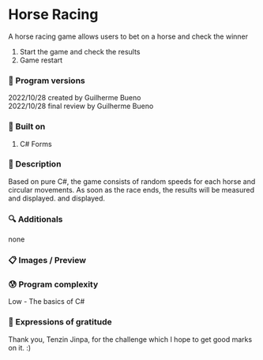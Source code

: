 # Horse Racing

A horse racing game allows users to bet on a horse and check the winner
1. Start the game and check the results
2.  Game restart

### 💾 Program versions

2022/10/28 created by Guilherme Bueno <br>
2022/10/28 final review by Guilherme Bueno

### 🔨 Built on

1. C# Forms

### 📃 Description

Based on pure C#, the game consists of random speeds for each horse and circular movements. As soon as the race ends, the results will be measured and displayed. and displayed.

### 🔍 Additionals

none

### 📋 Images / Preview



### 😰 Program complexity

Low - The basics of C#

### 🎁 Expressions of gratitude

Thank you, Tenzin Jinpa, for the challenge which I hope to get good marks on it. :)
